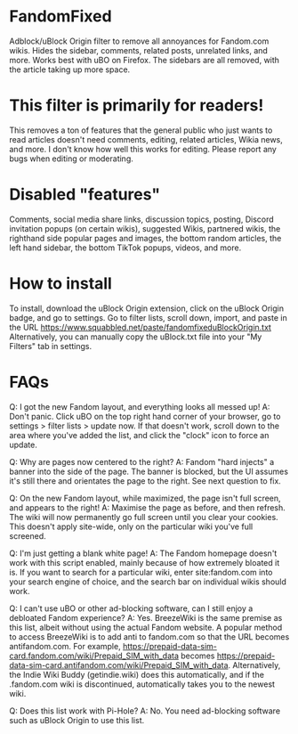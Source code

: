 # FandomFixed
Adblock/uBlock Origin filter to remove all annoyances for Fandom.com wikis. Hides the sidebar, comments, related posts, unrelated links, and more. Works best with uBO on Firefox.
The sidebars are all removed, with the article taking up more space.

# This filter is primarily for readers!
This removes a ton of features that the general public who just wants to read articles doesn't need comments, editing, related articles, Wikia news, and more. I don't know how well this works for editing. Please report any bugs when editing or moderating.

# Disabled "features"
Comments, social media share links, discussion topics, posting, Discord invitation popups (on certain wikis), suggested Wikis, partnered wikis, the righthand side popular pages and images, the bottom random articles, the left hand sidebar, the bottom TikTok popups, videos, and more.

# How to install
To install, download the uBlock Origin extension, click on the uBlock Origin badge, and go to settings. Go to filter lists, scroll down, import, and paste in the URL https://www.squabbled.net/paste/fandomfixeduBlockOrigin.txt
Alternatively, you can manually copy the uBlock.txt file into your "My Filters" tab in settings.

# FAQs
Q: I got the new Fandom layout, and everything looks all messed up! 
A: Don't panic. Click uBO on the top right hand corner of your browser, go to settings > filter lists > update now. If that doesn't work, scroll down to the area where you've added the list, and click the "clock" icon to force an update.

Q: Why are pages now centered to the right?
A: Fandom "hard injects" a banner into the side of the page. The banner is blocked, but the UI assumes it's still there and orientates the page to the right. See next question to fix.

Q: On the new Fandom layout, while maximized, the page isn't full screen, and appears to the right!
A: Maximise the page as before, and then refresh. The wiki will now permanently go full screen until you clear your cookies. This doesn't apply site-wide, only on the particular wiki you've full screened.

Q: I'm just getting a blank white page!
A: The Fandom homepage doesn't work with this script enabled, mainly because of how extremely bloated it is. If you want to search for a particular wiki, enter site:fandom.com into your search engine of choice, and the search bar on individual wikis should work.

Q: I can't use uBO or other ad-blocking software, can I still enjoy a debloated Fandom experience?
A: Yes. BreezeWiki is the same premise as this list, albeit without using the actual Fandom website. A popular method to access BreezeWiki is to add anti to fandom.com so that the URL becomes antifandom.com. For example, https://prepaid-data-sim-card.fandom.com/wiki/Prepaid_SIM_with_data becomes https://prepaid-data-sim-card.antifandom.com/wiki/Prepaid_SIM_with_data. Alternatively, the Indie Wiki Buddy (getindie.wiki) does this automatically, and if the .fandom.com wiki is discontinued, automatically takes you to the newest wiki.

Q: Does this list work with Pi-Hole?
A: No. You need ad-blocking software such as uBlock Origin to use this list.
